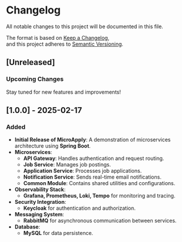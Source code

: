 # Changelog

All notable changes to this project will be documented in this file.

The format is based on [Keep a Changelog](https://keepachangelog.com/en/1.1.0/),  
and this project adheres to [Semantic Versioning](https://semver.org/spec/v2.0.0.html).

## [Unreleased]

### Upcoming Changes

Stay tuned for new features and improvements!

## [1.0.0] - 2025-02-17

### Added

- **Initial Release of MicroApply**: A demonstration of microservices architecture using **Spring Boot**.
- **Microservices**:
  - **API Gateway**: Handles authentication and request routing.
  - **Job Service**: Manages job postings.
  - **Application Service**: Processes job applications.
  - **Notification Service**: Sends real-time email notifications.
  - **Common Module**: Contains shared utilities and configurations.
- **Observability Stack**:
  - **Grafana, Prometheus, Loki, Tempo** for monitoring and tracing.
- **Security Integration**:
  - **Keycloak** for authentication and authorization.
- **Messaging System**:
  - **RabbitMQ** for asynchronous communication between services.
- **Database**:
  - **MySQL** for data persistence.
